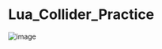 # Lua_Collider_Practice

![image](https://user-images.githubusercontent.com/58724748/135601296-045faa6a-1464-46d2-839d-f7e8539902e3.png)

